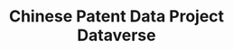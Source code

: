 ---
layout: default
citation: "\n@article{he_matching_2019,\n\ttitle = {Matching {SIPO} patents to {Chinese}
  listed firms (\"{Main} {Board}\")},\n\turl = {https://dataverse.harvard.edu/dataset.xhtml?persistentId=doi:10.7910/DVN/CF1IXO},\n\tdoi
  = {10.7910/DVN/CF1IXO},\n\tabstract = {Matching SIPO patents to Chinese listed firms
  (\"Main Board\"). Please refer to the user documentation \"Chinese Patent Database
  User Documentation: M...},\n\tlanguage = {en},\n\turldate = {2021-08-17},\n\tauthor
  = {He, Zi-Lin and Tong, Tony and Zhang, Yuchen and He, Wenlong},\n\tmonth = dec,\n\tyear
  = {2019},\n\tnote = {type: dataset},\n}\n"
description: "         \nMatching SIPO patents to Chinese listed firms (\"Main Board\").
  Please refer to the user documentation \"Chinese Patent Database User Documentation:
  Matching SIPO Patents to Chinese Publicly-Listed Companies and Subsidiaries\" for
  more details about this dataset. "
documentation: 'https://dataverse.harvard.edu/dataset.xhtml?persistentId=doi:10.7910/DVN/QUH8KT '
last_edit: Tue, 02 Aug 2022 00:45:56 GMT
location: https://dataverse.harvard.edu/dataset.xhtml?persistentId=doi:10.7910/DVN/CF1IXO
maintained_by: Contact maintainer through Dataverse
record_creation_timestamp: 08/17/2021, 11:16:07
record_superceded_by: Tue, 01 Mar 2022 12:17:46 GMT
slug: /sipo_matching
superseded_by: 2a0949bb-2f36-45a7-b4cf-109456cec21d
tags:
- China
- SIPO
- disambiguation
- patents
- firms
timeframe: through 2016?
title: Chinese Patent Data Project Dataverse
uuid: 1b372a68-18ae-45e3-9a28-a6feecc3e7b8
wed,_01_dec_2021_19:13:44_gmt: 2a0949bb-2f36-45a7-b4cf-109456cec21d
---